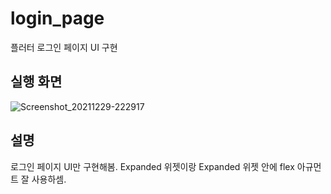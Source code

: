 # login_page
플러터 로그인 페이지 UI 구현

## 실행 화면
![Screenshot_20211229-222917](https://user-images.githubusercontent.com/77111523/147670291-bb1cfb7a-cea7-42db-a8bc-a05713d58512.jpg)

## 설명
로그인 페이지 UI만 구현해봄.
Expanded 위젯이랑 Expanded 위젯 안에 flex 아규먼트 잘 사용하셈.
